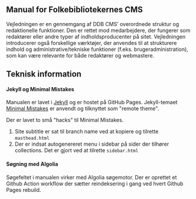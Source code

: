 ## Manual for Folkebibliotekernes CMS

Vejledningen er en gennemgang af DDB CMS’ overordnede struktur og redaktionelle funktioner. Den er rettet mod medarbejdere, der fungerer som redaktører eller andre typer af indholdsproducenter på sitet. Vejledningen introducerer også forskellige værktøjer, der anvendes til at strukturere indhold og administrative/tekniske funktioner (f.eks. brugeradministration), som kan være relevante for både redaktører og webmastere.

## Teknisk information

#### Jekyll og Minimal Mistakes

Manualen er lavet i [Jekyll](https://jekyllrb.com/) og er hostet på GitHub Pages. Jekyll-temaet [Minimal Mistakes](https://mmistakes.github.io/minimal-mistakes/) er anvendt og tilknyttet som "remote theme".

Der er lavet to små "hacks" til Minimal Mistakes. 

1.  Site subtitle er sat til branch name ved at kopiere og tilrette `masthead.html`
2.  Der er indsat autogenereret menu i sidebar på sider der tilhører collections. Det er gjort ved at tilrette `sidebar.html`

#### Søgning med Algolia

Søgefeltet i manualen virker med Algolia søgemotor. Der er oprettet et Github Action workflow der sætter reindeksering i gang ved hvert Github Pages rebuild.
